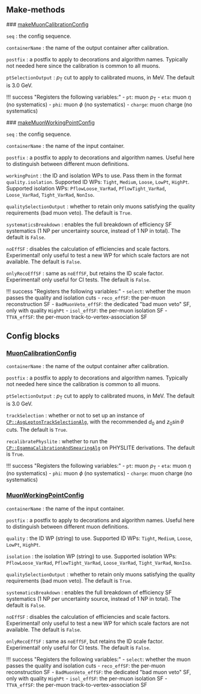 ## Make-methods

### [makeMuonCalibrationConfig](https://acode-browser1.usatlas.bnl.gov/lxr/source/athena/PhysicsAnalysis/Algorithms/MuonAnalysisAlgorithms/python/MuonAnalysisConfig.py)

`seq`
:   the config sequence.

`containerName`
:   the name of the output container after calibration.

`postfix`
:   a postfix to apply to decorations and algorithm names. Typically not needed here since the calibration is common to all muons.

`ptSelectionOutput`
:   $p_\mathrm{T}$ cut to apply to calibrated muons, in MeV. The default is 3.0 GeV.

!!! success "Registers the following variables:"
    - `pt`: muon $p_\mathrm{T}$
    - `eta`: muon $\eta$ (no systematics)
    - `phi`: muon $\phi$ (no systematics)
    - `charge`: muon charge (no systematics)

### [makeMuonWorkingPointConfig](https://acode-browser1.usatlas.bnl.gov/lxr/source/athena/PhysicsAnalysis/Algorithms/MuonAnalysisAlgorithms/python/MuonAnalysisConfig.py)

`seq`
:   the config sequence.

`containerName`
:   the name of the input container.

`postfix`
:   a postfix to apply to decorations and algorithm names. Useful here to distinguish between different muon definitions.

`workingPoint`
:   the ID and isolation WPs to use. Pass them in the format `quality.isolation`. Supported ID WPs: `Tight`, `Medium`, `Loose`, `LowPt`, `HighPt`. Supported isolation WPs: `PflowLoose_VarRad`, `PflowTight_VarRad`, `Loose_VarRad`, `Tight_VarRad`, `NonIso`.

`qualitySelectionOutput`
:   whether to retain only muons satisfying the quality requirements (bad muon veto). The default is `True`.

`systematicsBreakdown`
:   enables the full breakdown of efficiency SF systematics (1 NP per uncertainty source, instead of 1 NP in total). The default is `False`.

`noEffSF`
:   disables the calculation of efficiencies and scale factors. Experimental! only useful to test a new WP for which scale factors are not available. The default is `False`.

`onlyRecoEffSF`
:   same as `noEffSF`, but retains the ID scale factor. Experimental! only useful for CI tests. The default is `False`.

!!! success "Registers the following variables:"
    - `select`: whether the muon passes the quality and isolation cuts
    - `reco_effSF`: the per-muon reconstruction SF
    - `BadMuonVeto_effSF`: the dedicated "bad muon veto" SF, only with quality `HighPt`
    - `isol_effSF`: the per-muon isolation SF
    - `TTVA_effSF`: the per-muon track-to-vertex-association SF

## Config blocks

### [MuonCalibrationConfig](https://acode-browser1.usatlas.bnl.gov/lxr/source/athena/PhysicsAnalysis/Algorithms/MuonAnalysisAlgorithms/python/MuonAnalysisConfig.py)

`containerName`
:   the name of the output container after calibration.

`postfix`
:   a postfix to apply to decorations and algorithm names. Typically not needed here since the calibration is common to all muons.

`ptSelectionOutput`
:   $p_\mathrm{T}$ cut to apply to calibrated muons, in MeV. The default is 3.0 GeV.

`trackSelection`
:   whether or not to set up an instance of [`CP::AsgLeptonTrackSelectionAlg`](https://acode-browser1.usatlas.bnl.gov/lxr/source/athena/PhysicsAnalysis/Algorithms/AsgAnalysisAlgorithms/Root/AsgLeptonTrackSelectionAlg.cxx), with the recommended $d_0$ and $z_0\sin\theta$ cuts. The default is `True`.

`recalibratePhyslite`
:   whether to run the [`CP::EgammaCalibrationAndSmearingAlg`](https://acode-browser1.usatlas.bnl.gov/lxr/source/athena/PhysicsAnalysis/Algorithms/EgammaAnalysisAlgorithms/Root/EgammaCalibrationAndSmearingAlg.cxx) on PHYSLITE derivations. The default is `True`.

!!! success "Registers the following variables:"
    - `pt`: muon $p_\mathrm{T}$
    - `eta`: muon $\eta$ (no systematics)
    - `phi`: muon $\phi$ (no systematics)
    - `charge`: muon charge (no systematics)

### [MuonWorkingPointConfig](https://acode-browser1.usatlas.bnl.gov/lxr/source/athena/PhysicsAnalysis/Algorithms/MuonAnalysisAlgorithms/python/MuonAnalysisConfig.py)

`containerName`
:   the name of the input container.

`postfix`
:   a postfix to apply to decorations and algorithm names. Useful here to distinguish between different muon definitions.

`quality`
:   the ID WP (string) to use. Supported ID WPs: `Tight`, `Medium`, `Loose`, `LowPt`, `HighPt`.

`isolation`
:   the isolation WP (string) to use. Supported isolation WPs: `PflowLoose_VarRad`, `PflowTight_VarRad`, `Loose_VarRad`, `Tight_VarRad`, `NonIso`.

`qualitySelectionOutput`
:   whether to retain only muons satisfying the quality requirements (bad muon veto). The default is `True`.

`systematicsBreakdown`
:   enables the full breakdown of efficiency SF systematics (1 NP per uncertainty source, instead of 1 NP in total). The default is `False`.

`noEffSF`
:   disables the calculation of efficiencies and scale factors. Experimental! only useful to test a new WP for which scale factors are not available. The default is `False`.

`onlyRecoEffSF`
:   same as `noEffSF`, but retains the ID scale factor. Experimental! only useful for CI tests. The default is `False`.

!!! success "Registers the following variables:"
    - `select`: whether the muon passes the quality and isolation cuts
    - `reco_effSF`: the per-muon reconstruction SF
    - `BadMuonVeto_effSF`: the dedicated "bad muon veto" SF, only with quality `HighPt`
    - `isol_effSF`: the per-muon isolation SF
    - `TTVA_effSF`: the per-muon track-to-vertex-association SF